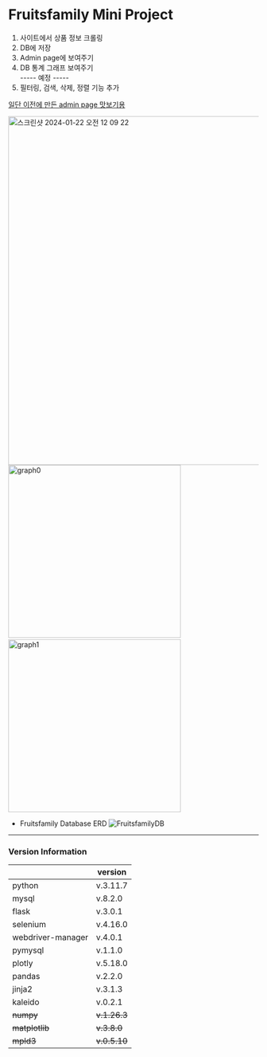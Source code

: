 # Fruitsfamily Mini Project

1. 사이트에서 상품 정보 크롤링  
2. DB에 저장  
3. Admin page에 보여주기  
4. DB 통계 그래프 보여주기  
   ----- 예정 -----
5. 필터링, 검색, 삭제, 정렬 기능 추가  

<a href="https://ysolarh.github.io/admin-page/" target="_blank">일단 이전에 만든 admin page 맛보기용</a>

<img width="700" alt="스크린샷 2024-01-22 오전 12 09 22" src="https://github.com/ysolarh/Fruitsfamily-project/assets/70841430/b9e65062-6227-40d9-a266-996678a5a735">
<img width="347" alt="graph0" src="https://github.com/ysolarh/Fruitsfamily-project/assets/109467066/aad0df35-779a-49ff-822c-ff634252896f"> &nbsp;
<img width="347" alt="graph1" src="https://github.com/ysolarh/Fruitsfamily-project/assets/109467066/41b4460a-48fc-4611-85dc-ab691fe0544a">

- Fruitsfamily Database ERD
![FruitsfamilyDB](https://github.com/ysolarh/Fruitsfamily-project/assets/109467066/2f3ba611-601d-4c05-a52e-60387f7359e5)


-----
### Version Information
|                   | version      |
|-------------------|--------------|
| python            | v.3.11.7     |  
| mysql             | v.8.2.0      |
| flask             | v.3.0.1      |
| selenium          | v.4.16.0     |
| webdriver-manager | v.4.0.1      |
| pymysql           | v.1.1.0      |
| plotly            | v.5.18.0     |
| pandas            | v.2.2.0      |
| jinja2            | v.3.1.3      |
| kaleido           | v.0.2.1      |
| ~~numpy~~         | ~~v.1.26.3~~ |
| ~~matplotlib~~    | ~~v.3.8.0~~  |
| ~~mpld3~~         | ~~v.0.5.10~~ |

